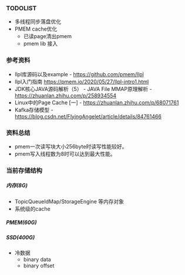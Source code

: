 ### TODOLIST
* 多线程同步落盘优化
* PMEM cache优化
	* 已读page清出pmem
	* pmem lib 接入

### 参考资料
* llpl库源码以及example - https://github.com/pmem/llpl
* llpl入门指南 https://pmem.io/2020/05/27/llpl-intro1.html
* JDK核心JAVA源码解析（5） - JAVA File MMAP原理解析 - https://zhuanlan.zhihu.com/p/258934554
* Linux中的Page Cache [一] - https://zhuanlan.zhihu.com/p/68071761
* Kafka存储模型 - https://blog.csdn.net/FlyingAngelet/article/details/84761466

### 资料总结

* pmem一次读写块大小256byte时读写性能较好。
* pmem写入线程数为8时可以达到最大性能。

### 当前存储结构

##### 内存(8G)
* TopicQueueIdMap/StorageEngine 等内存对象
* 系统级的cache
##### PMEM(60G)

##### SSD(400G)
* 冷数据
  - binary data
  - binary offset